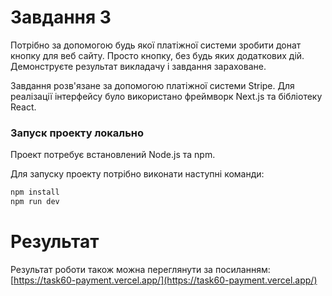 # Завдання 3

Потрібно за допомогою будь якої платіжної системи зробити донат кнопку для веб сайту. Просто кнопку, без будь яких додаткових дій. Демонструєте результат викладачу і завдання зараховане.

Завдання розв'язане за допомогою платіжної системи Stripe. Для реалізації інтерфейсу було використано фреймворк Next.js та бібліотеку React.

### Запуск проекту локально

Проект потребує встановлений Node.js та npm.

Для запуску проекту потрібно виконати наступні команди:

```bash
npm install
npm run dev
```

# Результат

Результат роботи також можна переглянути за посиланням: [https://task60-payment.vercel.app/](https://task60-payment.vercel.app/)
